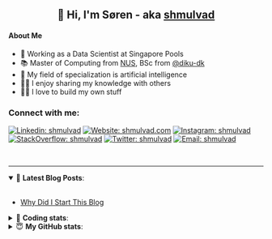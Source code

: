 <h2 align="center">
	👋 Hi, I'm Søren - aka <a href="https://shmulvad.com">shmulvad</a>
</h2>

#### About Me
- 🤖 Working as a Data Scientist at Singapore Pools
- 📚 Master of Computing from [NUS], BSc from [@diku-dk]
- 🧠 My field of specialization is artificial intelligence
- 👨‍🏫 I enjoy sharing my knowledge with others
- 👨‍💻 I love to build my own stuff

### Connect with me:

[![Linkedin: shmulvad](https://img.shields.io/badge/shmulvad-blue?style=flat&logo=Linkedin&logoColor=white)][linkedin]
[![Website: shmulvad.com](https://img.shields.io/badge/shmulvad.com-47CCCC?&style=flat&logo=Google-Chrome&logoColor=white)][website]
[![Instagram: shmulvad](https://img.shields.io/badge/-@shmulvad-purple?style=flat&logo=Instagram&logoColor=white)][instagram]
[![StackOverflow: shmulvad](https://img.shields.io/badge/shmulvad-FE7A16?style=flat&logo=stack-overflow&logoColor=white)][stackOverflow]
[![Twitter: shmulvad](https://img.shields.io/badge/@shmulvad-1ca0f1?style=flat&logo=twitter&logoColor=white)][twitter]
[![Email: shmulvad](https://img.shields.io/badge/shmulvad-D14836?style=flat&logo=gmail&logoColor=white)][mail]

<br />

---

<details open>
 <summary>📕 <b>Latest Blog Posts</b>: </summary>

<br>

<!-- BLOG-POST-LIST:START -->
- [Why Did I Start This Blog](https://shmulvad.com/blog/why-did-start-this-blog)
<!-- BLOG-POST-LIST:END -->

</details>

<!-- --- -->

<details>
 <summary>🤖 <b>Coding stats</b>: </summary>

<br>

NOTE: Doesn't track coding at work or work done in environments such as Jupyter Notebooks.

<!--START_SECTION:waka-->
![Code Time](http://img.shields.io/badge/Code%20Time-1%2C940%20hrs%2029%20mins-blue)

**I'm a Night 🦉** 

```text
🌞 Morning                480 commits         ██░░░░░░░░░░░░░░░░░░░░░░░   08.78 % 
🌆 Daytime                1449 commits        ███████░░░░░░░░░░░░░░░░░░   26.49 % 
🌃 Evening                2263 commits        ██████████░░░░░░░░░░░░░░░   41.37 % 
🌙 Night                  1278 commits        ██████░░░░░░░░░░░░░░░░░░░   23.36 % 
```


📊 **This Week I Spent My Time On** 

```text
💬 Programming Languages: 
Python                   56 mins             ███████████░░░░░░░░░░░░░░   45.38 % 
Other                    27 mins             █████░░░░░░░░░░░░░░░░░░░░   21.69 % 
HTML                     23 mins             █████░░░░░░░░░░░░░░░░░░░░   18.88 % 
Markdown                 6 mins              █░░░░░░░░░░░░░░░░░░░░░░░░   05.07 % 
Bash                     3 mins              █░░░░░░░░░░░░░░░░░░░░░░░░   02.45 % 

🔥 Editors: 
VS Code                  1 hr 38 mins        ████████████████████░░░░░   78.52 % 
Zsh                      21 mins             ████░░░░░░░░░░░░░░░░░░░░░   17.02 % 
Sublime Text             5 mins              █░░░░░░░░░░░░░░░░░░░░░░░░   04.46 % 

🐱‍💻 Projects: 
validator-gui            1 hr 31 mins        ██████████████████░░░░░░░   72.96 % 
overvaagning-admin       11 mins             ██░░░░░░░░░░░░░░░░░░░░░░░   09.58 % 
otp-api                  8 mins              ██░░░░░░░░░░░░░░░░░░░░░░░   06.71 % 
Unknown Project          5 mins              █░░░░░░░░░░░░░░░░░░░░░░░░   04.46 % 
hit-locator              5 mins              █░░░░░░░░░░░░░░░░░░░░░░░░   04.31 % 
```


 Last Updated on 19/05/2023 18:40:58 UTC
<!--END_SECTION:waka-->

</details>

<!-- --- -->

<details>
 <summary>😇 <b>My GitHub stats</b>: </summary>

<br>

<img align="left" alt="shmulvad's Github Stats" src="https://github-readme-stats.vercel.app/api?username=shmulvad&show_icons=true&hide_border=true" />

</details>



[website]: https://shmulvad.com
[twitter]: https://twitter.com/shmulvad
[linkedin]: https://linkedin.com/in/shmulvad
[instagram]: https://instagram.com/shmulvad
[stackOverflow]: https://stackoverflow.com/users/9248793/shmulvad
[mail]: mailto:shmulvad@gmail.com
[@diku-dk]: https://github.com/diku-dk
[github]: https://github.com/shmulvad
[NUS]: https://www.nus.edu.sg